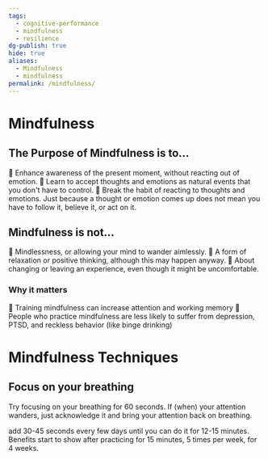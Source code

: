```yaml
---
tags:
  - cognitive-performance
  - mindfulness
  - resilience
dg-publish: true
hide: true
aliases:
  - Mindfulness
  - mindfulness
permalink: /mindfulness/
---
```

# Mindfulness


## The Purpose of Mindfulness is to...
 Enhance awareness of the present moment, without reacting out of emotion.
 Learn to accept thoughts and emotions as natural events that you don't have to control.
 Break the habit of reacting to thoughts and emotions. Just because a thought or emotion
comes up does not mean you have to follow it, believe it, or act on it.

## Mindfulness is not...
 Mindlessness, or allowing your mind to wander aimlessly.
 A form of relaxation or positive thinking, although this may happen anyway.
 About changing or leaving an experience, even though it might be uncomfortable.

### Why it matters 
 Training mindfulness can increase attention and working memory
 People who practice mindfulness are less likely to suffer from depression, PTSD, and reckless behavior (like binge drinking)

# Mindfulness Techniques
## Focus on your breathing
Try focusing on your breathing for 60 seconds.
If (when) your attention wanders, just acknowledge it and bring your attention back on breathing.

add 30-45 seconds every few days until you can do it for 12-15 minutes.
Benefits start to show after practicing for 15 minutes, 5 times per week, for 4 weeks.

